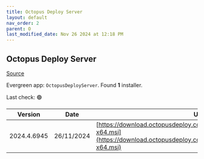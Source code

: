 ```yaml
---
title: Octopus Deploy Server
layout: default
nav_order: 2
parent: O
last_modified_date: Nov 26 2024 at 12:18 PM
---
```


## Octopus Deploy Server

[Source](https://octopus.com/)

Evergreen app: `OctopusDeployServer`. Found **1** installer.

Last check: 🟢

| Version     | Date       | URI                                                                                                                                              |
| ----------- | ---------- | ------------------------------------------------------------------------------------------------------------------------------------------------ |
| 2024.4.6945 | 26/11/2024 | [https://download.octopusdeploy.com/octopus/Octopus.2024.4.6945-x64.msi](https://download.octopusdeploy.com/octopus/Octopus.2024.4.6945-x64.msi) |
